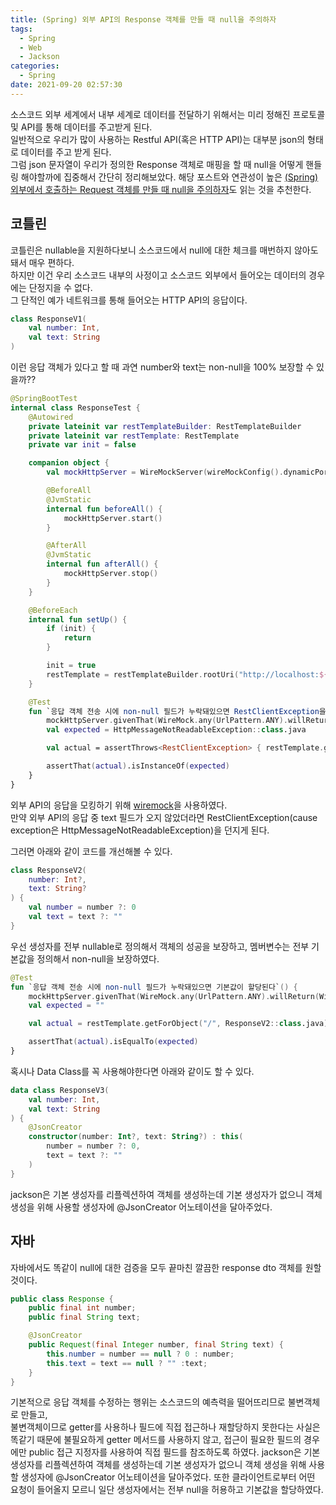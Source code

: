 ```yaml
---
title: (Spring) 외부 API의 Response 객체를 만들 때 null을 주의하자
tags:
  - Spring
  - Web
  - Jackson
categories:
  - Spring
date: 2021-09-20 02:57:30
---
```



소스코드 외부 세계에서 내부 세계로 데이터를 전달하기 위해서는 미리 정해진 프로토콜 및 API를 통해 데이터를 주고받게 된다.  
일반적으로 우리가 많이 사용하는 Restful API(혹은 HTTP API)는 대부분 json의 형태로 데이터를 주고 받게 된다.  
그럼 json 문자열이 우리가 정의한 Response 객체로 매핑을 할 때 null을 어떻게 핸들링 해야할까에 집중해서 간단히 정리해보았다.
해당 포스트와 연관성이 높은 [(Spring) 외부에서 호출하는 Request 객체를 만들 때 null을 주의하자](/2021/09/20/spring-web-request-deserialization-for-null)도 읽는 것을 추천한다.

## 코틀린
코틀린은 nullable을 지원하다보니 소스코드에서 null에 대한 체크를 매번하지 않아도 돼서 매우 편하다.  
하지만 이건 우리 소스코드 내부의 사정이고 소스코드 외부에서 들어오는 데이터의 경우에는 단정지을 수 없다.  
그 단적인 예가 네트워크를 통해 들어오는 HTTP API의 응답이다.
```kotlin
class ResponseV1(
    val number: Int,
    val text: String
)
```

이런 응답 객체가 있다고 할 때 과연 number와 text는 non-null을 100% 보장할 수 있을까??
```kotlin
@SpringBootTest
internal class ResponseTest {
    @Autowired
    private lateinit var restTemplateBuilder: RestTemplateBuilder
    private lateinit var restTemplate: RestTemplate
    private var init = false

    companion object {
        val mockHttpServer = WireMockServer(wireMockConfig().dynamicPort())

        @BeforeAll
        @JvmStatic
        internal fun beforeAll() {
            mockHttpServer.start()
        }

        @AfterAll
        @JvmStatic
        internal fun afterAll() {
            mockHttpServer.stop()
        }
    }

    @BeforeEach
    internal fun setUp() {
        if (init) {
            return
        }

        init = true
        restTemplate = restTemplateBuilder.rootUri("http://localhost:${mockHttpServer.port()}").build()
    }

    @Test
    fun `응답 객체 전송 시에 non-null 필드가 누락돼있으면 RestClientException을 던진다`() {
        mockHttpServer.givenThat(WireMock.any(UrlPattern.ANY).willReturn(WireMock.okJson("""{"number": 13}""")))
        val expected = HttpMessageNotReadableException::class.java

        val actual = assertThrows<RestClientException> { restTemplate.getForObject("/", ResponseV1::class.java) }.cause

        assertThat(actual).isInstanceOf(expected)
    }
}
```
외부 API의 응답을 모킹하기 위해 [wiremock](http://wiremock.org/)을 사용하였다.  
만약 외부 API의 응답 중 text 필드가 오지 않았더라면 RestClientException(cause exception은 HttpMessageNotReadableException)을 던지게 된다.  

그러면 아래와 같이 코드를 개선해볼 수 있다.
```kotlin
class ResponseV2(
    number: Int?,
    text: String?
) {
    val number = number ?: 0
    val text = text ?: ""
}
```
우선 생성자를 전부 nullable로 정의해서 객체의 성공을 보장하고, 멤버변수는 전부 기본값을 정의해서 non-null을 보장하였다.

```kotlin
@Test
fun `응답 객체 전송 시에 non-null 필드가 누락돼있으면 기본값이 할당된다`() {
    mockHttpServer.givenThat(WireMock.any(UrlPattern.ANY).willReturn(WireMock.okJson("""{"number": 13}""")))
    val expected = ""

    val actual = restTemplate.getForObject("/", ResponseV2::class.java)?.text

    assertThat(actual).isEqualTo(expected)
}
```

혹시나 Data Class를 꼭 사용해야한다면 아래와 같이도 할 수 있다.
```kotlin
data class ResponseV3(
    val number: Int,
    val text: String
) {
    @JsonCreator
    constructor(number: Int?, text: String?) : this(
        number = number ?: 0,
        text = text ?: ""
    )
}
```

jackson은 기본 생성자를 리플렉션하여 객체를 생성하는데 기본 생성자가 없으니 객체 생성을 위해 사용할 생성자에 @JsonCreator 어노테이션을 달아주었다.

## 자바
자바에서도 똑같이 null에 대한 검증을 모두 끝마친 깔끔한 response dto 객체를 원할 것이다.
```java
public class Response {
    public final int number;
    public final String text;

    @JsonCreator
    public Request(final Integer number, final String text) {
        this.number = number == null ? 0 : number;
        this.text = text == null ? "" :text;
    }
}
```
기본적으로 응답 객체를 수정하는 행위는 소스코드의 예측력을 떨어뜨리므로 불변객체로 만들고,  
불변객체이므로 getter를 사용하나 필드에 직접 접근하나 재할당하지 못한다는 사실은 똑같기 때문에 불필요하게 getter 메서드를 사용하지 않고, 접근이 필요한 필드의 경우에만 public 접근 지정자를 사용하여 직접 필드를 참조하도록 하였다.
jackson은 기본 생성자를 리플렉션하여 객체를 생성하는데 기본 생성자가 없으니 객체 생성을 위해 사용할 생성자에 @JsonCreator 어노테이션을 달아주었다.
또한 클라이언트로부터 어떤 요청이 들어올지 모르니 일단 생성자에서는 전부 null을 허용하고 기본값을 할당하였다.  
